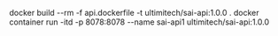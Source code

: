 docker build --rm -f api.dockerfile -t ultimitech/sai-api:1.0.0 .
docker container run -itd -p 8078:8078 --name sai-api1 ultimitech/sai-api:1.0.0
